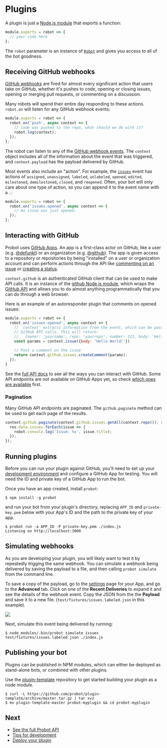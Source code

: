 # Plugins

A plugin is just a [Node.js module](https://nodejs.org/api/modules.html) that exports a function:

```js
module.exports = robot => {
  // your code here
};
```

The `robot` parameter is an instance of [`Robot`](/lib/robot.js) and gives you access to all of the bot goodness.

## Receiving GitHub webhooks

[GitHub webhooks](https://developer.github.com/webhooks/) are fired for almost every significant action that users take on GitHub, whether it's pushes to code, opening or closing issues, opening or merging pull requests, or commenting on a discussion.

Many robots will spend their entire day responding to these actions. `robot.on` will listen for any GitHub webhook events:

```js
module.exports = robot => {
  robot.on('push', async context => {
    // Code was pushed to the repo, what should we do with it?
    robot.log(context);
  });
};
```

The robot can listen to any of the [GitHub webhook events](https://developer.github.com/webhooks/#events). The `context` object includes all of the information about the event that was triggered, and `context.payload` has the payload delivered by GitHub.

Most events also include an "action". For example, the [`issues`](https://developer.github.com/v3/activity/events/types/#issuesevent) event has actions of `assigned`, `unassigned`, `labeled`, `unlabeled`, `opened`, `edited`, `milestoned`, `demilestoned`, `closed`, and `reopened`. Often, your bot will only care about one type of action, so you can append it to the event name with a `.`:

```js
module.exports = robot => {
  robot.on('issues.opened', async context => {
    // An issue was just opened.
  });
};
```

## Interacting with GitHub

Probot uses [GitHub Apps](https://developer.github.com/apps/). An app is a first-class actor on GitHub, like a user (e.g. [@defunkt](https://github/defunkt)) or an organization (e.g. [@github](https://github.com/github)). The app is given access to a repository or repositories by being "installed" on a user or organization account and can perform actions through the API like [commenting on an issue](https://developer.github.com/v3/issues/comments/#create-a-comment) or [creating a status](https://developer.github.com/v3/repos/statuses/#create-a-status).

`context.github` is an authenticated GitHub client that can be used to make API calls. It is an instance of the [github Node.js module](https://github.com/mikedeboer/node-github), which wraps the [GitHub API](https://developer.github.com/v3/) and allows you to do almost anything programmatically that you can do through a web browser.

Here is an example of an autoresponder plugin that comments on opened issues:

```js
module.exports = robot => {
  robot.on('issues.opened', async context => {
    // `context` extracts information from the event, which can be passed to
    // GitHub API calls. This will return:
    //   {owner: 'yourname', repo: 'yourrepo', number: 123, body: 'Hello World!}
    const params = context.issue({body: 'Hello World!'})

    // Post a comment on the issue
    return context.github.issues.createComment(params);
  });
}
```

See the [full API docs](https://mikedeboer.github.io/node-github/) to see all the ways you can interact with GitHub. Some API endpoints are not available on GitHub Apps yet, so check [which ones are available](https://developer.github.com/v3/apps/available-endpoints/) first.

### Pagination

Many GitHub API endpoints are paginated. The `github.paginate` method can be used to get each page of the results.

```js
context.github.paginate(context.github.issues.getAll(context.repo()), res => {
  res.data.issues.forEach(issue => {
    robot.console.log('Issue: %s', issue.title);
  });
});
```

## Running plugins

Before you can run your plugin against GitHub, you'll need to set up your [development environment](development.md) and configure a GitHub App for testing. You will need the ID and private key of a GitHub App to run the bot.

Once you have an app created, install `probot`:

```
$ npm install -g probot
```

and run your bot from your plugin's directory, replacing `APP_ID` and `private-key.pem` below with your App's ID and the path to the private key of your app.

```
$ probot run -a APP_ID -P private-key.pem ./index.js
Listening on http://localhost:3000
```

## Simulating webhooks

As you are developing your plugin, you will likely want to test it by repeatedly trigging the same webhook. You can simulate a webhook being delivered by saving the payload to a file, and then calling `probot simulate` from the command line.

To save a copy of the payload, go to the  [settings](https://github.com/settings/apps) page for your App, and go to the **Advanced** tab. Click on one of the **Recent Deliveries** to expand it and see the details of the webhook event. Copy the JSON from the the **Payload** and save it to a new file. (`test/fixtures/issues.labeled.json` in this example).

![](https://user-images.githubusercontent.com/173/28491924-e03e91f2-6ebe-11e7-9570-6d48da68c6ca.png)

Next, simulate this event being delivered by running:

```
$ node_modules/.bin/probot simulate issues test/fixtures/issues.labeled.json ./index.js
```

## Publishing your bot

Plugins can be published in NPM modules, which can either be deployed as stand-alone bots, or combined with other plugins.

Use the [plugin-template](https://github.com/probot/plugin-template) repository to get started building your plugin as a node module.

```
$ curl -L https://github.com/probot/plugin-template/archive/master.tar.gz | tar xvz
$ mv plugin-template-master probot-myplugin && cd probot-myplugin
```

## Next

- [See the full Probot API](https://probot.github.io/probot/latest/)
- [Tips for development](development.md)
- [Deploy your plugin](deployment.md)
